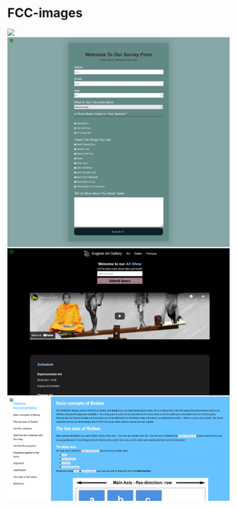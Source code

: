 # FCC-images


![](./tribute-page.png)
![](./survey-form.png)
![](./product-landing-page.png)
![](./technical-documentation.png)









